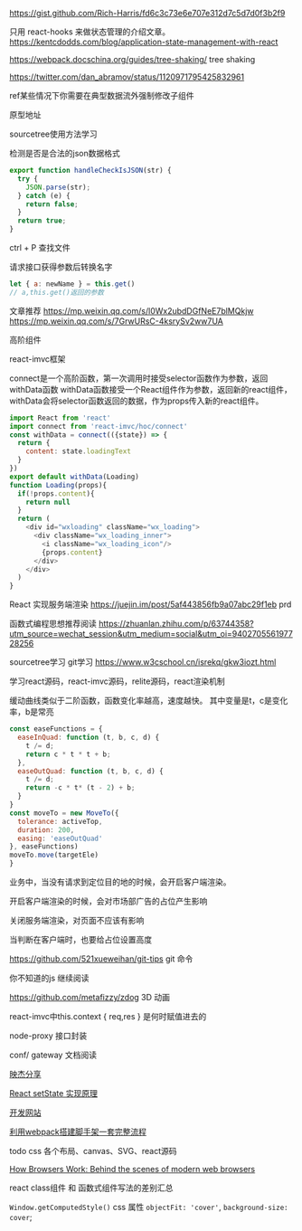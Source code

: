 https://gist.github.com/Rich-Harris/fd6c3c73e6e707e312d7c5d7d0f3b2f9

只用 react-hooks 来做状态管理的介绍文章。
https://kentcdodds.com/blog/application-state-management-with-react

https://webpack.docschina.org/guides/tree-shaking/
tree shaking


https://twitter.com/dan_abramov/status/1120971795425832961



ref某些情况下你需要在典型数据流外强制修改子组件


原型地址


sourcetree使用方法学习


检测是否是合法的json数据格式
```js
export function handleCheckIsJSON(str) {
  try {
    JSON.parse(str);
  } catch (e) {
    return false;
  }
  return true;
}
```

ctrl + P 查找文件


请求接口获得参数后转换名字
```js
let { a: newName } = this.get()
// a,this.get()返回的参数

```


文章推荐
https://mp.weixin.qq.com/s/l0Wx2ubdDGfNeE7blMQkjw
https://mp.weixin.qq.com/s/7GrwURsC-4ksrySv2ww7UA


高阶组件

react-imvc框架

connect是一个高阶函数，第一次调用时接受selector函数作为参数，返回withData函数
withData函数接受一个React组件作为参数，返回新的react组件，withData会将selector函数返回的数据，作为props传入新的react组件。

```js
import React from 'react'
import connect from 'react-imvc/hoc/connect'
const withData = connect(({state}) => {
  return {
    content: state.loadingText
  }
})
export default withData(Loading)
function Loading(props){
  if(!props.content){
    return null
  }
  return (
    <div id="wxloading" className="wx_loading">
      <div className="wx_loading_inner">
        <i className="wx_loading_icon"/>
        {props.content}
      </div>
    </div>
  )
}
```

React 实现服务端渲染
https://juejin.im/post/5af443856fb9a07abc29f1eb 
prd




函数式编程思想推荐阅读
https://zhuanlan.zhihu.com/p/63744358?utm_source=wechat_session&utm_medium=social&utm_oi=940270556197728256


sourcetree学习
git学习 https://www.w3cschool.cn/isrekq/gkw3iozt.html


学习react源码，react-imvc源码，relite源码，react渲染机制


缓动曲线类似于二阶函数，函数变化率越高，速度越快。
其中变量是t，c是变化率，b是常亮

```js
const easeFunctions = {
  easeInQuad: function (t, b, c, d) {
    t /= d;
    return c * t * t + b;
  },
  easeOutQuad: function (t, b, c, d) {
    t /= d;
    return -c * t* (t - 2) + b;
  }
}
const moveTo = new MoveTo({
  tolerance: activeTop,
  duration: 200,
  easing: 'easeOutQuad'
}, easeFunctions)
moveTo.move(targetEle)
}
```

业务中，当没有请求到定位目的地的时候，会开启客户端渲染。

开启客户端渲染的时候，会对市场部广告的占位产生影响

关闭服务端渲染，对页面不应该有影响

当判断在客户端时，也要给占位设置高度


https://github.com/521xueweihan/git-tips  git 命令

你不知道的js 继续阅读


https://github.com/metafizzy/zdog 3D 动画 

react-imvc中this.context { req,res } 是何时赋值进去的


node-proxy 接口封装

conf/ gateway 文档阅读

[映杰分享](https://www.weibo.com/ttarticle/p/show?id=2309404382107785933493#_0)



[React setState 实现原理](https://imweb.io/topic/5b189d04d4c96b9b1b4c4ed6)


[开发网站](https://dev.to/)



[利用webpack搭建脚手架一套完整流程](https://mp.weixin.qq.com/s/23f64lu-qAEAK76lFYyzow)



todo
css 各个布局、canvas、SVG、react源码


[How Browsers Work: Behind the scenes of modern web browsers](https://www.html5rocks.com/zh/tutorials/internals/howbrowserswork/)


 react class组件 和 函数式组件写法的差别汇总
 
 `Window.getComputedStyle()`
 css 属性 `objectFit: 'cover'`,
 `background-size: cover`;
